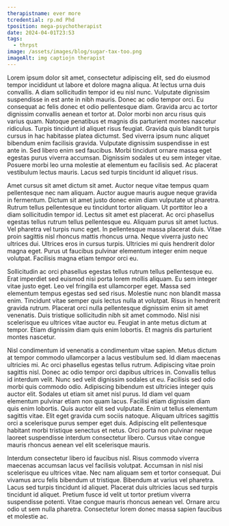 ```yaml
---
therapistname: ever more
tcredential: rp.md Phd
tposition: mega-psychotherapist
date: 2024-04-01T23:53
tags:
  - thrpst
image: /assets/images/blog/sugar-tax-too.png
imageAlt: img captiojn therapist
---
```

Lorem ipsum dolor sit amet, consectetur adipiscing elit, sed do eiusmod tempor incididunt ut labore et dolore magna aliqua. At lectus urna duis convallis. A diam sollicitudin tempor id eu nisl nunc. Vulputate dignissim suspendisse in est ante in nibh mauris. Donec ac odio tempor orci. Eu consequat ac felis donec et odio pellentesque diam. Gravida arcu ac tortor dignissim convallis aenean et tortor at. Dolor morbi non arcu risus quis varius quam. Natoque penatibus et magnis dis parturient montes nascetur ridiculus. Turpis tincidunt id aliquet risus feugiat. Gravida quis blandit turpis cursus in hac habitasse platea dictumst. Sed viverra ipsum nunc aliquet bibendum enim facilisis gravida. Vulputate dignissim suspendisse in est ante in. Sed libero enim sed faucibus. Morbi tincidunt ornare massa eget egestas purus viverra accumsan. Dignissim sodales ut eu sem integer vitae. Posuere morbi leo urna molestie at elementum eu facilisis sed. Ac placerat vestibulum lectus mauris. Lacus sed turpis tincidunt id aliquet risus.



Amet cursus sit amet dictum sit amet. Auctor neque vitae tempus quam pellentesque nec nam aliquam. Auctor augue mauris augue neque gravida in fermentum. Dictum sit amet justo donec enim diam vulputate ut pharetra. Rutrum tellus pellentesque eu tincidunt tortor aliquam. Ut porttitor leo a diam sollicitudin tempor id. Lectus sit amet est placerat. Ac orci phasellus egestas tellus rutrum tellus pellentesque eu. Aliquam purus sit amet luctus. Vel pharetra vel turpis nunc eget. In pellentesque massa placerat duis. Vitae proin sagittis nisl rhoncus mattis rhoncus urna. Neque viverra justo nec ultrices dui. Ultrices eros in cursus turpis. Ultricies mi quis hendrerit dolor magna eget. Purus ut faucibus pulvinar elementum integer enim neque volutpat. Facilisis magna etiam tempor orci eu.



Sollicitudin ac orci phasellus egestas tellus rutrum tellus pellentesque eu. Erat imperdiet sed euismod nisi porta lorem mollis aliquam. Eu sem integer vitae justo eget. Leo vel fringilla est ullamcorper eget. Massa sed elementum tempus egestas sed sed risus. Molestie nunc non blandit massa enim. Tincidunt vitae semper quis lectus nulla at volutpat. Risus in hendrerit gravida rutrum. Placerat orci nulla pellentesque dignissim enim sit amet venenatis. Duis tristique sollicitudin nibh sit amet commodo. Nisl nisi scelerisque eu ultrices vitae auctor eu. Feugiat in ante metus dictum at tempor. Etiam dignissim diam quis enim lobortis. Et magnis dis parturient montes nascetur.



Nisl condimentum id venenatis a condimentum vitae sapien. Metus dictum at tempor commodo ullamcorper a lacus vestibulum sed. Id diam maecenas ultricies mi. Ac orci phasellus egestas tellus rutrum. Adipiscing vitae proin sagittis nisl. Donec ac odio tempor orci dapibus ultrices in. Convallis tellus id interdum velit. Nunc sed velit dignissim sodales ut eu. Facilisis sed odio morbi quis commodo odio. Adipiscing bibendum est ultricies integer quis auctor elit. Sodales ut etiam sit amet nisl purus. Id diam vel quam elementum pulvinar etiam non quam lacus. Facilisi etiam dignissim diam quis enim lobortis. Quis auctor elit sed vulputate. Enim ut tellus elementum sagittis vitae. Elit eget gravida cum sociis natoque. Aliquam ultrices sagittis orci a scelerisque purus semper eget duis. Adipiscing elit pellentesque habitant morbi tristique senectus et netus. Orci porta non pulvinar neque laoreet suspendisse interdum consectetur libero. Cursus vitae congue mauris rhoncus aenean vel elit scelerisque mauris.



Interdum consectetur libero id faucibus nisl. Risus commodo viverra maecenas accumsan lacus vel facilisis volutpat. Accumsan in nisl nisi scelerisque eu ultrices vitae. Nec nam aliquam sem et tortor consequat. Dui vivamus arcu felis bibendum ut tristique. Bibendum at varius vel pharetra. Lacus sed turpis tincidunt id aliquet. Placerat duis ultricies lacus sed turpis tincidunt id aliquet. Pretium fusce id velit ut tortor pretium viverra suspendisse potenti. Vitae congue mauris rhoncus aenean vel. Ornare arcu odio ut sem nulla pharetra. Consectetur lorem donec massa sapien faucibus et molestie ac.
